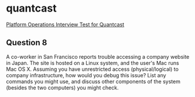 # quantcast
[Platform Operations Interview Test for Quantcast](../../blob/master/README.md)

## Question 8
A co-worker in San Francisco reports trouble accessing a company website in Japan. The site is hosted on a Linux system, and the user's Mac runs Mac OS X. Assuming you have unrestricted access (physical/logical) to company infrastructure, how would you debug this issue? List any commands you might use, and discuss other components of the system (besides the two computers) you might check.


